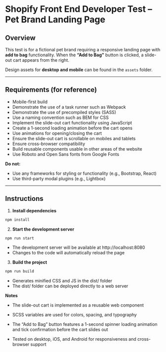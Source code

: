 # Shopify Front End Developer Test – Pet Brand Landing Page

## Overview
This test is for a fictional pet brand requiring a responsive landing page with **add to bag** functionality. When the **“Add to Bag”** button is clicked, a slide-out cart appears from the right.   

Design assets for **desktop and mobile** can be found in the `assets` folder.  

---

## Requirements (for reference)

- Mobile-first build  
- Demonstrate the use of a task runner such as Webpack  
- Demonstrate the use of precompiled styles (SASS)  
- Use a naming convention such as BEM for CSS  
- Implement the slide-out cart functionality using JavaScript  
- Create a 1-second loading animation before the cart opens  
- Use animations for opening/closing the cart  
- Ensure the slide-out cart is scrollable on mobiles and tablets  
- Ensure cross-browser compatibility  
- Build reusable components usable in other areas of the website  
- Use Roboto and Open Sans fonts from Google Fonts  

**Do not:**  
- Use any frameworks for styling or functionality (e.g., Bootstrap, React)  
- Use third-party modal plugins (e.g., Lightbox)  

---

## Instructions

1. **Install dependencies**  

```bash
npm install
```

2. **Start the development server**

```bash
npm run start
```

- The development server will be available at http://localhost:8080
- Changes to the code will automatically reload the page

3. **Build the project**

```bash
npm run build
```

- Generates minified CSS and JS in the dist/ folder
- The dist/ folder can be deployed directly to a web server


**Notes**
- The slide-out cart is implemented as a reusable web component

- SCSS variables are used for colors, spacing, and typography

- The “Add to Bag” button features a 1-second spinner loading animation and tick confirmation before the cart slides out

- Tested on desktop, iOS, and Android for responsiveness and cross-browser support